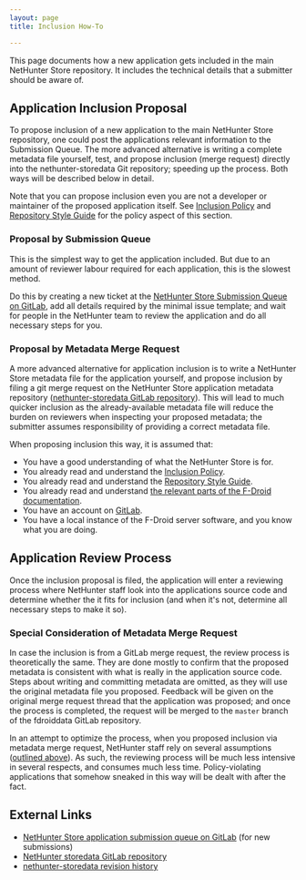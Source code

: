 ```yaml
---
layout: page
title: Inclusion How-To

---
```


This page documents how a new application gets included in the main
NetHunter Store repository. It includes the technical details that a submitter should be aware of.

Application Inclusion Proposal
------------------------------

To propose inclusion of a new application to the main NetHunter Store repository,
one could post the applications relevant information to the Submission
Queue. The more advanced alternative is writing a complete metadata file
yourself, test, and propose inclusion (merge request) directly into
the nethunter-storedata Git repository; speeding up the process. Both ways will be
described below in detail.

Note that you can propose inclusion even you are not a developer or
maintainer of the proposed application itself. See [Inclusion
Policy](../Inclusion_Policy) and [Repository Style
Guide](../Repository_Style_Guide) for the policy aspect of this
section.

### Proposal by Submission Queue

This is the simplest way to get the application included. But due to an
amount of reviewer labour required for each application, this is the
slowest method.

Do this by creating a new ticket at the [NetHunter Store Submission Queue on
GitLab](https://gitlab.com/kalilinux/nethunter/store/rfp/issues), add all details required
by the minimal issue template; and wait for people in the NetHunter team to review the
application and do all necessary steps for you.

### Proposal by Metadata Merge Request

A more advanced alternative for application inclusion is to
write a NetHunter Store metadata file for the application yourself, and propose
inclusion by filing a git merge request on the NetHunter Store application metadata
repository ([nethunter-storedata GitLab
repository](https://gitlab.com/kalilinux/nethunter/store/nethunter-storedata/)). This will lead to
much quicker inclusion as the already-available metadata file will reduce
the burden on reviewers when inspecting your proposed metadata; the submitter
assumes responsibility of providing a correct metadata file.

When proposing inclusion this way, it is assumed that:

-   You have a good understanding of what the NetHunter Store is for.
-   You already read and understand the [Inclusion
    Policy](../Inclusion_Policy).
-   You already read and understand the [Repository Style
    Guide](../Repository_Style_Guide).
-   You already read and understand
    [the relevant parts of the F-Droid documentation](../Build_Metadata_Reference).
-   You have an account on [GitLab](https://gitlab.com/).
-   You have a local instance of the F-Droid server software, and you know
    what you are doing.


Application Review Process
--------------------------

Once the inclusion proposal is filed, the application will enter a
reviewing process where NetHunter staff look into the applications source
code and determine whether the it fits for inclusion (and when it's
not, determine all necessary steps to make it so).


### Special Consideration of Metadata Merge Request

In case the inclusion is from a GitLab merge request, the review process is
theoretically the same. They are done mostly to confirm that
the proposed metadata is consistent with what is really in the
application source code. Steps about writing and committing metadata
are omitted, as they will use the original metadata file you proposed.
Feedback will be given on the original merge request thread that the
application was proposed; and once the process is completed, the request
will be merged to the `master` branch of the fdroiddata
GitLab repository.

In an attempt to optimize the process, when you proposed inclusion via
metadata merge request, NetHunter staff rely on several assumptions
([outlined above](#Proposal_by_Metadata_Merge_Request)). As such, the
reviewing process will be much less intensive in several respects, and
consumes much less time. Policy-violating applications that somehow
sneaked in this way will be dealt with after the fact.



External Links
--------------

-   [NetHunter Store application submission queue on
    GitLab](https://gitlab.com/kalilinux/nethunter/store/rfp/issues) (for new submissions)
-   [NetHunter storedata GitLab repository](https://gitlab.com/kalilinux/nethunter/store/nethunter-storedata)
-   [nethunter-storedata revision
    history](https://gitlab.com/kalilinux/nethunter/store/nethunter-storedata/commits/master)
